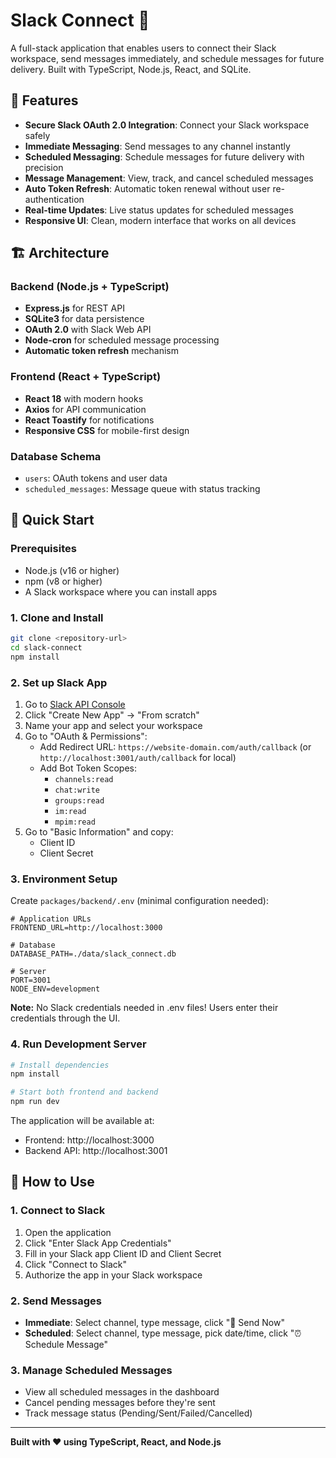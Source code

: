 # Slack Connect 🚀

A full-stack application that enables users to connect their Slack workspace, send messages immediately, and schedule messages for future delivery. Built with TypeScript, Node.js, React, and SQLite.

## 🌟 Features

- **Secure Slack OAuth 2.0 Integration**: Connect your Slack workspace safely
- **Immediate Messaging**: Send messages to any channel instantly
- **Scheduled Messaging**: Schedule messages for future delivery with precision
- **Message Management**: View, track, and cancel scheduled messages
- **Auto Token Refresh**: Automatic token renewal without user re-authentication
- **Real-time Updates**: Live status updates for scheduled messages
- **Responsive UI**: Clean, modern interface that works on all devices

## 🏗️ Architecture

### Backend (Node.js + TypeScript)
- **Express.js** for REST API
- **SQLite3** for data persistence
- **OAuth 2.0** with Slack Web API
- **Node-cron** for scheduled message processing
- **Automatic token refresh** mechanism

### Frontend (React + TypeScript)
- **React 18** with modern hooks
- **Axios** for API communication
- **React Toastify** for notifications
- **Responsive CSS** for mobile-first design

### Database Schema
- `users`: OAuth tokens and user data
- `scheduled_messages`: Message queue with status tracking

## 🚀 Quick Start

### Prerequisites
- Node.js (v16 or higher)
- npm (v8 or higher)
- A Slack workspace where you can install apps

### 1. Clone and Install
```bash
git clone <repository-url>
cd slack-connect
npm install
```

### 2. Set up Slack App
1. Go to [Slack API Console](https://api.slack.com/apps)
2. Click "Create New App" → "From scratch"
3. Name your app and select your workspace
4. Go to "OAuth & Permissions":
   - Add Redirect URL: `https://website-domain.com/auth/callback` (or `http://localhost:3001/auth/callback` for local)
   - Add Bot Token Scopes:
     - `channels:read`
     - `chat:write`
     - `groups:read`
     - `im:read`
     - `mpim:read`
5. Go to "Basic Information" and copy:
   - Client ID
   - Client Secret

### 3. Environment Setup

Create `packages/backend/.env` (minimal configuration needed):
```env
# Application URLs
FRONTEND_URL=http://localhost:3000

# Database
DATABASE_PATH=./data/slack_connect.db

# Server
PORT=3001
NODE_ENV=development
```

**Note:** No Slack credentials needed in .env files! Users enter their credentials through the UI.

### 4. Run Development Server
```bash
# Install dependencies
npm install

# Start both frontend and backend
npm run dev
```

The application will be available at:
- Frontend: http://localhost:3000
- Backend API: http://localhost:3001

## 📱 How to Use

### 1. Connect to Slack
1. Open the application
2. Click "Enter Slack App Credentials"
3. Fill in your Slack app Client ID and Client Secret
4. Click "Connect to Slack"
5. Authorize the app in your Slack workspace

### 2. Send Messages
- **Immediate**: Select channel, type message, click "🚀 Send Now"
- **Scheduled**: Select channel, type message, pick date/time, click "⏰ Schedule Message"

### 3. Manage Scheduled Messages
- View all scheduled messages in the dashboard
- Cancel pending messages before they're sent
- Track message status (Pending/Sent/Failed/Cancelled)


---

**Built with ❤️ using TypeScript, React, and Node.js**
